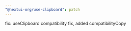 ```yaml
---
"@nextui-org/use-clipboard": patch
---
```


fix: useClipboard compatibility fix, added compatibilityCopy
